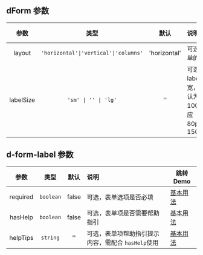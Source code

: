 ## dForm 参数

|   参数    |                 类型                  |     默认     | 说明                                                                     | 跳转 Demo                                           |
| :-------: | :-----------------------------------: | :----------: | :----------------------------------------------------------------------- | --------------------------------------------------- |
|  layout   | `'horizontal'\|'vertical'\|'columns'` | 'horizontal' | 可选，设置表单的排列方式                                                 | [基本用法](/components/form/demo#basic-usage)           |
| labelSize |         `'sm' \| '' \| 'lg'`          |      ''      | 可选，设置 label 的占宽，未设置默认为 100px,'sm'对应 80px,'lg'对应 150px | [label横向排列](/components/form/demo#demo-label-horizontal) |

## d-form-label 参数

|   参数   |   类型    | 默认  | 说明                                               | 跳转 Demo                                 |
| :------: | :-------: | :---: | :------------------------------------------------- | ----------------------------------------- |
| required | `boolean` | false | 可选，表单选项是否必填                             | [基本用法](/components/form/demo#basic-usage) |
| hasHelp  | `boolean` | false | 可选，表单项是否需要帮助指引                       | [基本用法](/components/form/demo#basic-usage) |
| helpTips | `string`  |  ''   | 可选，表单项帮助指引提示内容，需配合 `hasHelp`使用 | [基本用法](/components/form/demo#basic-usage) |
